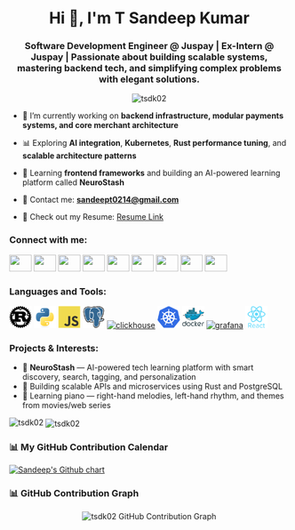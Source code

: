 <h1 align="center">Hi 👋, I'm T Sandeep Kumar</h1>
<h3 align="center">Software Development Engineer @ Juspay | Ex-Intern @ Juspay | Passionate about building scalable systems, mastering backend tech, and simplifying complex problems with elegant solutions.</h3>

<p align="center">
  <img src="https://komarev.com/ghpvc/?username=tsdk02&label=Profile%20views&color=0e75b6&style=flat" alt="tsdk02" />
</p>

- 🚀 I’m currently working on **backend infrastructure, modular payments systems, and core merchant architecture**

- 📊 Exploring **AI integration**, **Kubernetes**, **Rust performance tuning**, and **scalable architecture patterns**

- 🧰 Learning **frontend frameworks** and building an AI-powered learning platform called **NeuroStash**

- 💌 Contact me: **sandeept0214@gmail.com**

- 📄 Check out my Resume: [Resume Link](https://drive.google.com/file/d/1thMFbNefpzB_w8em-W2jCp2E3BqnnaEC/view?usp=share_link)

<h3 align="left">Connect with me:</h3>
<p align="left">
  <a href="https://twitter.com/tsdk_02" target="_blank"><img src="https://raw.githubusercontent.com/rahuldkjain/github-profile-readme-generator/master/src/images/icons/Social/twitter.svg" height="30" width="40" /></a>
  <a href="https://linkedin.com/in/tsdk02" target="_blank"><img src="https://raw.githubusercontent.com/rahuldkjain/github-profile-readme-generator/master/src/images/icons/Social/linked-in-alt.svg" height="30" width="40" /></a>
  <a href="https://kaggle.com/tsdk_02" target="_blank"><img src="https://raw.githubusercontent.com/rahuldkjain/github-profile-readme-generator/master/src/images/icons/Social/kaggle.svg" height="30" width="40" /></a>
  <a href="https://fb.com/tsdk02" target="_blank"><img src="https://raw.githubusercontent.com/rahuldkjain/github-profile-readme-generator/master/src/images/icons/Social/facebook.svg" height="30" width="40" /></a>
  <a href="https://instagram.com/tsdk02" target="_blank"><img src="https://raw.githubusercontent.com/rahuldkjain/github-profile-readme-generator/master/src/images/icons/Social/instagram.svg" height="30" width="40" /></a>
  <a href="https://www.codechef.com/users/tsdk_02" target="_blank"><img src="https://cdn.jsdelivr.net/npm/simple-icons@3.1.0/icons/codechef.svg" height="30" width="40" /></a>
  <a href="https://codeforces.com/profile/tsdk02" target="_blank"><img src="https://raw.githubusercontent.com/rahuldkjain/github-profile-readme-generator/master/src/images/icons/Social/codeforces.svg" height="30" width="40" /></a>
  <a href="https://www.leetcode.com/tsdk02" target="_blank"><img src="https://raw.githubusercontent.com/rahuldkjain/github-profile-readme-generator/master/src/images/icons/Social/leet-code.svg" height="30" width="40" /></a>
  <a href="https://auth.geeksforgeeks.org/user/tsdk02" target="_blank"><img src="https://raw.githubusercontent.com/rahuldkjain/github-profile-readme-generator/master/src/images/icons/Social/geeks-for-geeks.svg" height="30" width="40" /></a>
</p>

<h3 align="left">Languages and Tools:</h3>
<p align="left">
  <a href="https://www.rust-lang.org" target="_blank"><img src="https://raw.githubusercontent.com/devicons/devicon/master/icons/rust/rust-plain.svg" alt="rust" width="40" height="40"/></a>
  <a href="https://www.python.org" target="_blank"><img src="https://raw.githubusercontent.com/devicons/devicon/master/icons/python/python-original.svg" alt="python" width="40" height="40"/></a>
  <a href="https://www.javascript.com" target="_blank"><img src="https://raw.githubusercontent.com/devicons/devicon/master/icons/javascript/javascript-original.svg" alt="javascript" width="40" height="40"/></a>
  <a href="https://www.postgresql.org/" target="_blank"><img src="https://raw.githubusercontent.com/devicons/devicon/master/icons/postgresql/postgresql-original.svg" alt="postgresql" width="40" height="40"/></a>
  <a href="https://www.clickhouse.com/" target="_blank"><img src="https://avatars.githubusercontent.com/u/53664454?s=200&v=4" alt="clickhouse" width="40" height="40"/></a>
  <a href="https://kubernetes.io/" target="_blank"><img src="https://raw.githubusercontent.com/devicons/devicon/master/icons/kubernetes/kubernetes-plain.svg" alt="kubernetes" width="40" height="40"/></a>
  <a href="https://www.docker.com/" target="_blank"><img src="https://raw.githubusercontent.com/devicons/devicon/master/icons/docker/docker-original-wordmark.svg" alt="docker" width="40" height="40"/></a>
  <a href="https://grafana.com/" target="_blank"><img src="https://www.vectorlogo.zone/logos/grafana/grafana-icon.svg" alt="grafana" width="40" height="40"/></a>
  <a href="https://reactjs.org/" target="_blank"><img src="https://raw.githubusercontent.com/devicons/devicon/master/icons/react/react-original-wordmark.svg" alt="react" width="40" height="40"/></a>
</p>

<h3 align="left">Projects & Interests:</h3>
<ul>
  <li>🧪 <strong>NeuroStash</strong> — AI-powered tech learning platform with smart discovery, search, tagging, and personalization</li>
  <li>🚀 Building scalable APIs and microservices using Rust and PostgreSQL</li>
  <li>🌟 Learning piano — right-hand melodies, left-hand rhythm, and themes from movies/web series</li>
</ul>

<p><img align="left" src="https://github-readme-stats.vercel.app/api/top-langs?username=tsdk02&show_icons=true&locale=en&layout=compact" alt="tsdk02" /></p>

<p>&nbsp;<img align="center" src="https://github-readme-stats.vercel.app/api?username=tsdk02&show_icons=true&locale=en" alt="tsdk02" /></p>

### 📊 My GitHub Contribution Calendar
<a href="https://github.com/tsdk02">
  <img src="https://ghchart.rshah.org/tsdk02" alt="Sandeep's Github chart" />
</a>

### 📊 GitHub Contribution Graph
<p align="center">
  <img src="https://github-readme-activity-graph.vercel.app/graph?username=tsdk02&theme=github-compact&area=true&hide_border=true" alt="tsdk02 GitHub Contribution Graph" />
</p>



